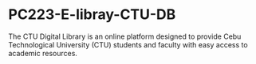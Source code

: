 # PC223-E-libray-CTU-DB
The CTU Digital Library is an online platform designed to provide Cebu Technological University (CTU) students and faculty with easy access to academic resources.
